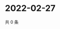 # 2022-02-27

共 0 条

<!-- BEGIN WEIBO -->
<!-- 最后更新时间 Sun Feb 27 2022 01:13:01 GMT+0800 (China Standard Time) -->

<!-- END WEIBO -->
